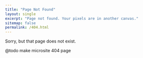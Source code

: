 ```yaml
---
title: "Page Not Found"
layout: single
excerpt: "Page not found. Your pixels are in another canvas."
sitemap: false
permalink: /404.html
---
```


<script type="text/javascript">
    // Single Page Apps for GitHub Pages
    // https://github.com/rafrex/spa-github-pages
    // Copyright (c) 2016 Rafael Pedicini, licensed under the MIT License
    // ----------------------------------------------------------------------
    // This script takes the current url and converts the path and query
    // string into just a query string, and then redirects the browser
    // to the new url with only a query string and hash fragment,
    // e.g. http://www.foo.tld/one/two?a=b&c=d#qwe, becomes
    // http://www.foo.tld/?p=/one/two&q=a=b~and~c=d#qwe
    // Note: this 404.html file must be at least 512 bytes for it to work
    // with Internet Explorer (it is currently > 512 bytes)

    // If you're creating a Project Pages site and NOT using a custom domain,
    // then set segmentCount to 1 (enterprise users may need to set it to > 1).
    // This way the code will only replace the route part of the path, and not
    // the real directory in which the app resides, for example:
    // https://username.github.io/repo-name/one/two?a=b&c=d#qwe becomes
    // https://username.github.io/repo-name/?p=/one/two&q=a=b~and~c=d#qwe
    // Otherwise, leave segmentCount as 0.

    // Set segmentCount as 1 to include /app folder
    var segmentCount = 1;

    var l = window.location;

    // if first path token is /app, use SPA routing and associated 404
    if (l.pathname.split('/').slice(1, 2).pop() === 'app') {
        l.replace(
          l.protocol + '//' + l.hostname + (l.port ? ':' + l.port : '') +
          l.pathname.split('/').slice(0, 1 + segmentCount).join('/') + '/?p=/' +
          l.pathname.slice(1).split('/').slice(segmentCount).join('/').replace(/&/g, '~and~') +
          (l.search ? '&q=' + l.search.slice(1).replace(/&/g, '~and~') : '') +
          l.hash
        );
    }

    // otherwise or on error, show this page

</script>

Sorry, but that page does not exist.

@todo make microsite 404 page
